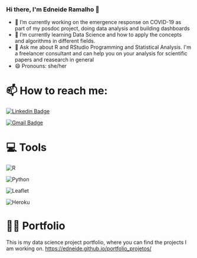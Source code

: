 ### Hi there, I'm Edneide Ramalho 👋
- 🔭 I’m currently working on the emergence response on COVID-19 as part of my posdoc project, doing data analysis and building dashboards
- 🌱 I’m currently learning Data Science and how to apply the concepts and algorithms in different fields.
- 💬 Ask me about R and RStudio Programming and Statistical Analysis. I'm a freelancer consultant and can help you on your analysis for scientific papers and reasearch in general
- 😄 Pronouns: she/her

# 📫 How to reach me: 

[![Linkedin Badge](https://img.shields.io/badge/LinkedIn-0077B5?style=for-the-badge&logo=linkedin&logoColor=white)](https://www.linkedin.com/in/edneide-ramalho-05054ba2/)

[![Gmail Badge](https://img.shields.io/badge/Gmail-D14836?style=for-the-badge&logo=gmail&logoColor=white)](mailto:edneide.ramalho@gmail.com)



# 💻 Tools
![R](https://img.shields.io/badge/r-%23276DC3.svg?style=for-the-badge&logo=r&logoColor=white) 

![Python](https://img.shields.io/badge/Python-FFD43B?style=for-the-badge&logo=python&logoColor=darkgreen) 

![Leaflet](https://img.shields.io/badge/Leaflet-199900?style=for-the-badge&logo=Leaflet&logoColor=white) 

![Heroku](https://img.shields.io/badge/Heroku-430098?style=for-the-badge&logo=heroku&logoColor=white)



# 👩‍💻 Portfolio
This is my data science project portfolio, where you can find the projects I am working on. 
https://edneide.github.io/portfolio_projetos/



